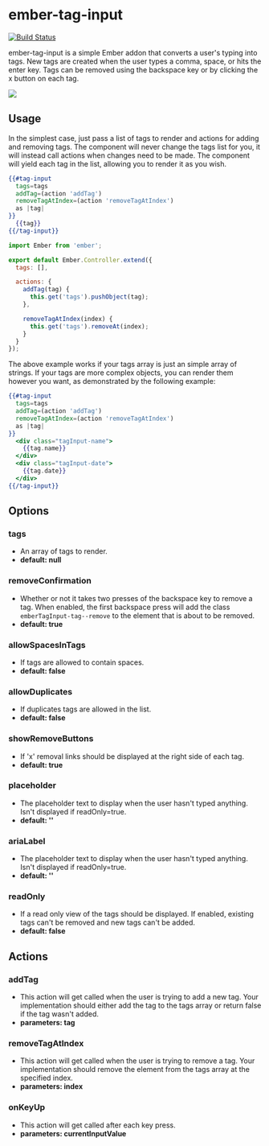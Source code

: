 # ember-tag-input
[![Build Status](https://travis-ci.org/calvinlough/ember-tag-input.svg?branch=master)](https://travis-ci.org/calvinlough/ember-tag-input)

ember-tag-input is a simple Ember addon that converts a user's typing into tags. New tags are created when the user types a comma, space, or hits the enter key. Tags can be removed using the backspace key or by clicking the x button on each tag.

![](http://i.imgur.com/aVRvs7z.png)

## Usage

In the simplest case, just pass a list of tags to render and actions for adding and removing tags. The component will never change the tags list for you, it will instead call actions when changes need to be made. The component will yield each tag in the list, allowing you to render it as you wish.

```handlebars
{{#tag-input
  tags=tags
  addTag=(action 'addTag')
  removeTagAtIndex=(action 'removeTagAtIndex')
  as |tag|
}}
  {{tag}}
{{/tag-input}}
```

```js
import Ember from 'ember';

export default Ember.Controller.extend({
  tags: [],

  actions: {
    addTag(tag) {
      this.get('tags').pushObject(tag);
    },

    removeTagAtIndex(index) {
      this.get('tags').removeAt(index);
    }
  }
});
```

The above example works if your tags array is just an simple array of strings. If your tags are more complex objects, you can render them however you want, as demonstrated by the following example:

```handlebars
{{#tag-input
  tags=tags
  addTag=(action 'addTag')
  removeTagAtIndex=(action 'removeTagAtIndex')
  as |tag|
}}
  <div class="tagInput-name">
    {{tag.name}}
  </div>
  <div class="tagInput-date">
    {{tag.date}}
  </div>
{{/tag-input}}
```

## Options

### tags
- An array of tags to render.
- **default: null**

### removeConfirmation
- Whether or not it takes two presses of the backspace key to remove a tag. When enabled, the first backspace press will add the class `emberTagInput-tag--remove` to the element that is about to be removed.
- **default: true**

### allowSpacesInTags
- If tags are allowed to contain spaces.
- **default: false**

### allowDuplicates
- If duplicates tags are allowed in the list.
- **default: false**

### showRemoveButtons
- If 'x' removal links should be displayed at the right side of each tag.
- **default: true**

### placeholder
- The placeholder text to display when the user hasn't typed anything. Isn't displayed if readOnly=true.
- **default: ''**

### ariaLabel
- The placeholder text to display when the user hasn't typed anything. Isn't displayed if readOnly=true.
- **default: ''**

### readOnly
- If a read only view of the tags should be displayed. If enabled, existing tags can't be removed and new tags can't be added.
- **default: false**

## Actions

### addTag
- This action will get called when the user is trying to add a new tag. Your implementation should either add the tag to the tags array or return false if the tag wasn't added.
- **parameters: tag**

### removeTagAtIndex
- This action will get called when the user is trying to remove a tag. Your implementation should remove the element from the tags array at the specified index.
- **parameters: index**

### onKeyUp
- This action will get called after each key press.
- **parameters: currentInputValue**
